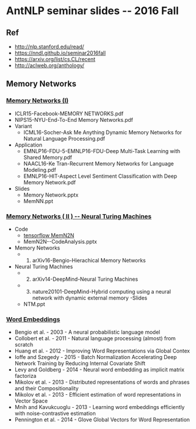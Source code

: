 # AntNLP seminar slides -- 2016 Fall

## Ref
- http://nlp.stanford.edu/read/
- https://nndl.github.io/seminar2016fall
- https://arxiv.org/list/cs.CL/recent
- http://aclweb.org/anthology/

## Memory Networks

### [Memory Networks (I)](https://github.com/AntNLP/seminar/tree/master/2016Fall/Memory%20Networks%20(I))
- ICLR15-Facebook-MEMORY NETWORKS.pdf
- NIPS15-NYU-End-To-End Memory Networks.pdf
- Variant
  - ICML16-Socher-Ask Me Anything Dynamic Memory Networks for Natural Language Processing.pdf
- Application
  - EMNLP16-FDU-5-EMNLP16-FDU-Deep Multi-Task Learning with Shared Memory.pdf
  - NAACL16-Ke Tran-Recurrent Memory Networks for Language Modeling.pdf
  - EMNLP16-HIT-Aspect Level Sentiment Classification with Deep Memory Network.pdf
- Slides
  - Memory Network.pptx
  - MemNN.ppt

### [Memory Networks ( II ) -- Neural Turing Machines](https://github.com/AntNLP/seminar/tree/master/2016Fall/Memory%20Networks%20(II)%20--%20Neural%20Turing%20Machines)
- Code
  - [tensorflow MemN2N](https://github.com/domluna/memn2n)
  - MemN2N--CodeAnalysis.pptx
- Memory Networks
  - 1. arXiv16-Bengio-Hierachical Memory Networks
- Neural Turing Machines
  - 2. arXiv14-DeepMind-Neural Turing Machines
  - 3. nature20101-DeepMind-Hybrid computing using a neural network with dynamic external memory
-Slides
  - NTM.ppt

### [Word Embeddings]()
- Bengio et al. - 2003 - A neural probabilistic language model
- Collobert et al. - 2011 - Natural language processing (almost) from scratch
- Huang et al. - 2012 - Improving Word Representations via Global Contex
- Ioffe and Szegedy - 2015 - Batch Normalization Accelerating Deep Network Training by Reducing Internal Covariate Shift
- Levy and Goldberg - 2014 - Neural word embedding as implicit matrix factoriza
- Mikolov et al. - 2013 - Distributed representations of words and phrases and their Compositionality
- Mikolov et al. - 2013 - Efficient estimation of word representations in Vector Space
- Mnih and Kavukcuoglu - 2013 - Learning word embeddings efficiently with noise-contrastive estimation
- Pennington et al. - 2014 - Glove Global Vectors for Word Representation